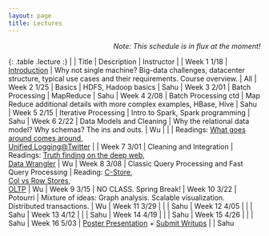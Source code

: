 ```yaml
---
layout: page
title: Lectures
---
```


<p class="message" align="right">
  <i>Note: This schedule is in flux at the moment! </i>
</p>


<style>
.lecture tr td:first-child {
  width: 15%;
  font-weight: bold;
}
.lecture tr:first-child {
  font-weight: bold;
}
.lecture tr td:nth-child(2) {
  width: 20%;
}
</style>

{: .table  .lecture :}
|        |  Title   |  Description | Instructor |
| Week 1 1/18 |  [Introduction](./lectures/lec1.pdf)   |  Why not single machine? Big-data challenges, datacenter structure, typical use cases and their requirements. Course overview. | All
| Week 2 1/25 |  Basics |  HDFS, Hadoop basics  | Sahu
| Week 3 2/01 |  Batch Processing | MapReduce | Sahu
| Week 4 2/08 |  Batch Processing ctd |  Map Reduce additional details with more complex examples, HBase, Hive | Sahu
| Week 5 2/15 |  Iterative Processing | Intro to Spark, Spark programming |   Sahu
| Week 6 2/22 |  Data Models and Cleaning |  Why the relational data model? Why schemas? The ins and outs. | Wu
|        |                           |  Readings: [What goes around comes around](https://github.com/w4111/syllabus/blob/master/reading/goesaroundcomesaround.pdf), <br/> [Unified Logging@Twitter](https://cs.uwaterloo.ca/~jimmylin/publications/Lee_etal_VLDB2012.pdf) |
| Week 7 3/01 |  Cleaning and Integration  | Readings: [Truth finding on the deep web](http://www.vldb.org/pvldb/vol6/p97-li.pdf), <br/> [Data Wrangler](http://vis.stanford.edu/papers/wrangler) | Wu
| Week 8 3/08 |  Classic Query Processing and Fast Query Processing  | Reading: [C-Store](http://db.csail.mit.edu/projects/cstore/vldb.pdf), <br/> [Col vs Row Stores](http://db.csail.mit.edu/projects/cstore/abadi-sigmod08.pdf), <br/> [OLTP](http://nms.csail.mit.edu/~stavros/pubs/OLTP_sigmod08.pdf) | Wu
| Week 9 3/15 | NO CLASS.  Spring Break!
| Week 10 3/22 | Potourri  | Mixture of ideas: Graph analysis. Scalable visualization. Distributed transactions. | Wu
| Week 11 3/29 |   | | Sahu
| Week 12 4/05 |   | | Sahu 
| Week 13 4/12 |   | | Sahu
| Week 14 4/19 |   | | Sahu
| Week 15 4/26 |   | | Sahu
| Week 16 5/03 | [Poster Presentation](./proposals#poster) + [Submit Writups](./proposals#report)  | | Sahu

<!--
| Week 11 |  Google's Storage Stack  | How core problems in distributed systems are solved in the real world. Design of Chubby, Bigtable, two fundamental components of a google cluster. High-level architecture of a Google cluster. | Sahu
| Week 12 |  Distributed Systems Primer ([notes](http://columbia.github.io/systems-bigdata-class/lectures/ds-primer.txt))  | Challenges and principles, failure modes, inherent tradeoffs. | Sahu 
| Week 13 |  Communication and Synchronization Building Blocks | [Remote procedure calls, clock synchronization, logical clocks -- all building blocks for distributed algorithms.](http://columbia.github.io/systems-bigdata-class/2-lectures/)  | Sahu
|        |  (Notes: [RPC](http://columbia.github.io/systems-bigdata-class/lectures/rpc.txt), [clocks](http://columbia.github.io/systems-bigdata-class/lectures/clocks.txt), [mutual exclusion example](http://columbia.github.io/systems-bigdata-class/lectures/mutual-exclusion-example.pdf) (slides by Dave Andersen))  | |
| Week 14 |  Hard problems in Distributed Systems  |  Consistency, consensus, known impossibility results, approaches to navigate the challenges. | Sahu
-->
